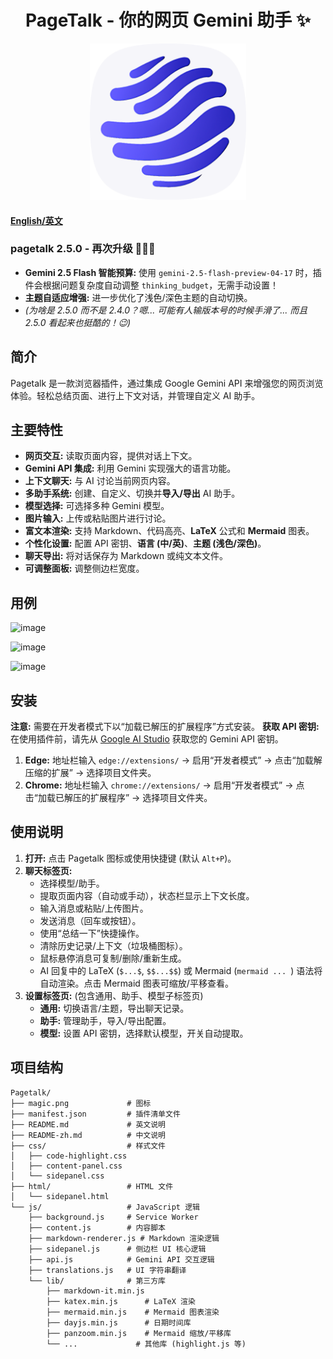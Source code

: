 <h1 align="center">
  <strong>PageTalk - 你的网页 Gemini 助手 ✨</strong>
</h1>

<p align="center">
  <a href="https://github.com/jeanchristophe13v/PageTalk"> <!-- 如果有仓库链接，请替换 -->
    <img src="magic.png?raw=true" alt="Pagetalk 图标" title="Pagetalk 图标" width="250">
  </a>
</p>

#### [English/英文](README.md)

### pagetalk 2.5.0 - 再次升级 🎉🎉🎉

*   **Gemini 2.5 Flash 智能预算:** 使用 `gemini-2.5-flash-preview-04-17` 时，插件会根据问题复杂度自动调整 `thinking_budget`，无需手动设置！
*   **主题自适应增强:** 进一步优化了浅色/深色主题的自动切换。
*   *(为啥是 2.5.0 而不是 2.4.0？嗯... 可能有人输版本号的时候手滑了... 而且 2.5.0 看起来也挺酷的！😉)*

## 简介

Pagetalk 是一款浏览器插件，通过集成 Google Gemini API 来增强您的网页浏览体验。轻松总结页面、进行上下文对话，并管理自定义 AI 助手。


## 主要特性

*   **网页交互:** 读取页面内容，提供对话上下文。
*   **Gemini API 集成:** 利用 Gemini 实现强大的语言功能。
*   **上下文聊天:** 与 AI 讨论当前网页内容。
*   **多助手系统:** 创建、自定义、切换并**导入/导出** AI 助手。
*   **模型选择:** 可选择多种 Gemini 模型。
*   **图片输入:** 上传或粘贴图片进行讨论。
*   **富文本渲染:** 支持 Markdown、代码高亮、**LaTeX** 公式和 **Mermaid** 图表。
*   **个性化设置:** 配置 API 密钥、**语言 (中/英)**、**主题 (浅色/深色)**。
*   **聊天导出:** 将对话保存为 Markdown 或纯文本文件。
*   **可调整面板:** 调整侧边栏宽度。

## 用例
![image](https://github.com/user-attachments/assets/4aa393e4-659d-433a-9d4c-583217c95158)

![image](https://github.com/user-attachments/assets/0dc31cbc-b714-4037-8185-cba15f7e4238)

![image](https://github.com/user-attachments/assets/58256468-0ce8-476b-9383-e9dab566dd24)


## 安装

**注意:** 需要在开发者模式下以“加载已解压的扩展程序”方式安装。
**获取 API 密钥:** 在使用插件前，请先从 [Google AI Studio](https://aistudio.google.com) 获取您的 Gemini API 密钥。

1.  **Edge:** 地址栏输入 `edge://extensions/` -> 启用“开发者模式” -> 点击“加载解压缩的扩展” -> 选择项目文件夹。
2.  **Chrome:** 地址栏输入 `chrome://extensions/` -> 启用“开发者模式” -> 点击“加载已解压的扩展程序” -> 选择项目文件夹。

## 使用说明

1.  **打开:** 点击 Pagetalk 图标或使用快捷键 (默认 `Alt+P`)。
2.  **聊天标签页:**
    *   选择模型/助手。
    *   提取页面内容（自动或手动），状态栏显示上下文长度。
    *   输入消息或粘贴/上传图片。
    *   发送消息（回车或按钮）。
    *   使用“总结一下”快捷操作。
    *   清除历史记录/上下文（垃圾桶图标）。
    *   鼠标悬停消息可复制/删除/重新生成。
    *   AI 回复中的 LaTeX (`$...$`, `$$...$$`) 或 Mermaid (```mermaid ... ```) 语法将自动渲染。点击 Mermaid 图表可缩放/平移查看。
3.  **设置标签页:** (包含通用、助手、模型子标签页)
    *   **通用:** 切换语言/主题，导出聊天记录。
    *   **助手:** 管理助手，导入/导出配置。
    *   **模型:** 设置 API 密钥，选择默认模型，开关自动提取。

## 项目结构

```
Pagetalk/
├── magic.png             # 图标
├── manifest.json         # 插件清单文件
├── README.md             # 英文说明
├── README-zh.md          # 中文说明
├── css/                  # 样式文件
│   ├── code-highlight.css
│   ├── content-panel.css
│   └── sidepanel.css
├── html/                 # HTML 文件
│   └── sidepanel.html
└── js/                   # JavaScript 逻辑
    ├── background.js     # Service Worker
    ├── content.js        # 内容脚本
    ├── markdown-renderer.js # Markdown 渲染逻辑
    ├── sidepanel.js      # 侧边栏 UI 核心逻辑
    ├── api.js            # Gemini API 交互逻辑
    ├── translations.js   # UI 字符串翻译
    └── lib/              # 第三方库
        ├── markdown-it.min.js
        ├── katex.min.js      # LaTeX 渲染
        ├── mermaid.min.js    # Mermaid 图表渲染
        ├── dayjs.min.js      # 日期时间库
        ├── panzoom.min.js    # Mermaid 缩放/平移库
        └── ...             # 其他库 (highlight.js 等)
